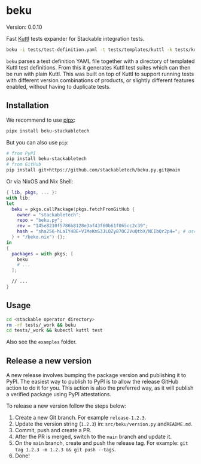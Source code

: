 # beku

Version: 0.0.10

Fast [Kuttl](https://kuttl.dev/) tests expander for Stackable integration tests.

```sh
beku -i tests/test-definition.yaml -t tests/templates/kuttl -k tests/kuttl-test.yaml.jinja2 -o tests/_work
```

`beku` parses a test definition YAML file together with a directory of templated Kuttl test definitions.
From this it generates Kuttl test suites which can then be run with plain Kuttl.
This was built on top of Kuttl to support running tests with different version combinations of products, or slightly different features enabled,
without having to duplicate tests.

## Installation

We recommend to use [pipx](https://pypa.github.io/pipx/):

```sh
pipx install beku-stackabletech
```

But you can also use `pip`:

```sh
# from PyPI
pip install beku-stackabletech
# from GitHub
pip install git+https://github.com/stackabletech/beku.py.git@main
```

Or via NixOS and Nix Shell:

```nix
{ lib, pkgs, ... }:
with lib;
let
  beku = pkgs.callPackage(pkgs.fetchFromGitHub {
    owner = "stackabletech";
    repo = "beku.py";
    rev = "145e8210f5786b8128e3af43f60b61f065cc2c39";
    hash = "sha256-hLaIY4BE+VIMeKmS3JLOZy87OC2VuQtbX/NCIbQr2p4="; # use lib.fakeHash to find new hashes when upgrading
  } + "/beku.nix") {};
in
{
  packages = with pkgs; [
    beku
    # ...
  ];

  // ...
}
```

## Usage

```sh
cd <stackable operator directory>
rm -rf tests/_work && beku
cd tests/_work && kubectl kuttl test
```

Also see the `examples` folder.

## Release a new version

A new release involves bumping the package version and publishing it to PyPI.
The easiest way to publish to PyPI is to allow the release GitHub action to do it for you.
This action is also the preferred way, as it will publish a verified package using PyPI attestations.

To release a new version follow the steps below:

1. Create a new Git branch. For example `release-1.2.3`.
2. Update the version string (`1.2.3`) in: `src/beku/version.py` and`README.md`.
3. Commit, push and create a PR.
4. After the PR is merged, switch to the `main` branch and update it.
5. On the `main` branch, create and push the release tag. For example: `git tag 1.2.3 -m 1.2.3 && git push --tags`.
6. Done!
